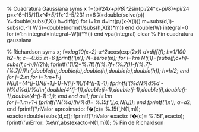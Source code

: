 % Cuadratura Gaussiana
syms x
f=(pi/24*x+pi/8)^2*sin(pi/24*x+pi/8)*pi/24
p=x^6-(15/11)*x^4+5/11*x^2-5/231
n=6
X=double(solve(p))
Y=double(subs(f,X))
h=diff(p)
for i=1:n
d=int(p/(x-X(i)))
m=subs(d,1)-subs(d,-1)
W(i)=double(norm(1/subs(h,X(i))*m))
end
double(W)
integral=0
for i=1:n
integral=integral+W(i)*Y(i)
end
vpa(integral)
clear
% Fin cuadratura gaussiana

% Richardson
syms x;
f=x*log10(x+2)-x^2*acos(exp(2*x))
d=diff(f);
h=1/100
h2=h;
c=-0.65
m=6
fprintf('\n');
N=zeros(m);
for i=1:m
    N(i,1)=(subs(f,c+h)-subs(f,c-h))/(2*h);
    fprintf('(1/2*%.7f)*(f(%.7f+(%.7f))-f(%.7f-(%.7f)))\n',double(h),double(c),double(h),double(c),double(h));
    h=h/2;
end
for j=2:m
    for i=1:m+1-j       
        N(i,j)=(4^(j-1)*N(i+1,j-1)-N(i,j-1))/(4^(j-1)-1);
        fprintf('(%d*N%d%d - N%d%d)/%d\n',double(4^(j-1)),double(i+1),double(j-1),double(i),double(j-1),double(4^(j-1)-1));
    end
end
a=1;
for i=1:m  
    for j=1:m+1-i
        fprintf('N(%d)(h/%d)= %.15f   ',j,a,N(i,j));
    end
    fprintf('\n');
    a=a*2;
end
fprintf('\nValor aproximado: f�(c)= %.15f',N(1,m));
exacto=double(subs(d,c));
fprintf('\nValor exacto: f�(c)= %.15f',exacto);
fprintf('\nError: %e\n',abs(exacto-N(1,m)));
% Fin de Richardson
